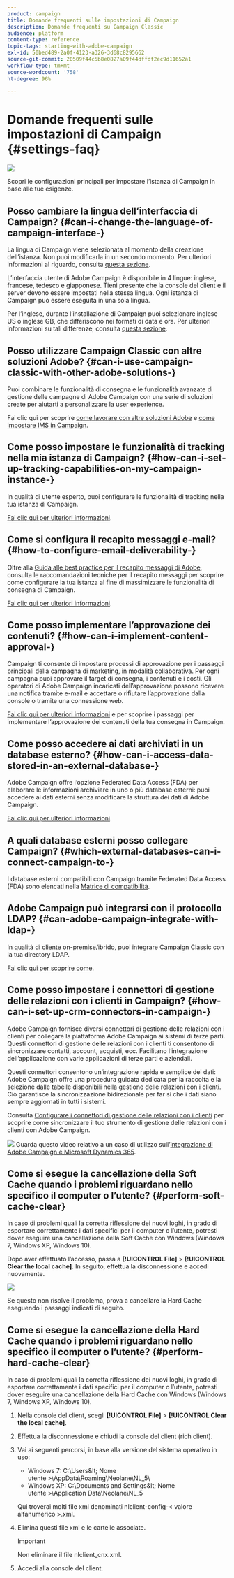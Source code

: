 ```yaml
---
product: campaign
title: Domande frequenti sulle impostazioni di Campaign
description: Domande frequenti su Campaign Classic
audience: platform
content-type: reference
topic-tags: starting-with-adobe-campaign
exl-id: 50bed489-2a0f-4123-a326-3d68c8295662
source-git-commit: 20509f44c5b8e0827a09f44dffdf2ec9d11652a1
workflow-type: tm+mt
source-wordcount: '758'
ht-degree: 96%

---
```


# Domande frequenti sulle impostazioni di Campaign {#settings-faq}

![](../../assets/common.svg)

Scopri le configurazioni principali per impostare l’istanza di Campaign in base alle tue esigenze.

## Posso cambiare la lingua dell’interfaccia di Campaign? {#can-i-change-the-language-of-campaign-interface-}

La lingua di Campaign viene selezionata al momento della creazione dell’istanza. Non puoi modificarla in un secondo momento. Per ulteriori informazioni al riguardo, consulta [questa sezione](../../installation/using/creating-an-instance-and-logging-on.md).

L’interfaccia utente di Adobe Campaign è disponibile in 4 lingue: inglese, francese, tedesco e giapponese. Tieni presente che la console del client e il server devono essere impostati nella stessa lingua. Ogni istanza di Campaign può essere eseguita in una sola lingua.

Per l’inglese, durante l’installazione di Campaign puoi selezionare inglese US o inglese GB, che differiscono nei formati di data e ora. Per ulteriori informazioni su tali differenze, consulta [questa sezione](../../platform/using/adobe-campaign-workspace.md#date-and-time).

## Posso utilizzare Campaign Classic con altre soluzioni Adobe? {#can-i-use-campaign-classic-with-other-adobe-solutions-}

Puoi combinare le funzionalità di consegna e le funzionalità avanzate di gestione delle campagne di Adobe Campaign con una serie di soluzioni create per aiutarti a personalizzare la user experience.

Fai clic qui per scoprire [come lavorare con altre soluzioni Adobe](../../integrations/using/about-campaign-integrations.md) e [come impostare IMS in Campaign](../../integrations/using/about-adobe-id.md).

## Come posso impostare le funzionalità di tracking nella mia istanza di Campaign? {#how-can-i-set-up-tracking-capabilities-on-my-campaign-instance-}

In qualità di utente esperto, puoi configurare le funzionalità di tracking nella tua istanza di Campaign.

[Fai clic qui per ulteriori informazioni](../../installation/using/deploying-an-instance.md#tracking-configuration).

## Come si configura il recapito messaggi e-mail? {#how-to-configure-email-deliverability-}

Oltre alla [Guida alle best practice per il recapito messaggi di Adobe](https://experienceleague.adobe.com/docs/deliverability-learn/deliverability-best-practice-guide/introduction.html?lang=it), consulta le raccomandazioni tecniche per il recapito messaggi per scoprire come configurare la tua istanza al fine di massimizzare le funzionalità di consegna di Campaign.

[Fai clic qui per ulteriori informazioni](../../delivery/using/about-deliverability.md).

## Come posso implementare l’approvazione dei contenuti? {#how-can-i-implement-content-approval-}

Campaign ti consente di impostare processi di approvazione per i passaggi principali della campagna di marketing, in modalità collaborativa. Per ogni campagna puoi approvare il target di consegna, i contenuti e i costi. Gli operatori di Adobe Campaign incaricati dell’approvazione possono ricevere una notifica tramite e-mail e accettare o rifiutare l’approvazione dalla console o tramite una connessione web.

[Fai clic qui per ulteriori informazioni](../../campaign/using/marketing-campaign-approval.md#checking-and-approving-deliveries) e per scoprire i passaggi per implementare l’approvazione dei contenuti della tua consegna in Campaign.

## Come posso accedere ai dati archiviati in un database esterno? {#how-can-i-access-data-stored-in-an-external-database-}

Adobe Campaign offre l’opzione Federated Data Access (FDA) per elaborare le informazioni archiviare in uno o più database esterni: puoi accedere ai dati esterni senza modificare la struttura dei dati di Adobe Campaign.

[Fai clic qui per ulteriori informazioni](../../installation/using/connecting-to-database.md).

## A quali database esterni posso collegare Campaign? {#which-external-databases-can-i-connect-campaign-to-}

I database esterni compatibili con Campaign tramite Federated Data Access (FDA) sono elencati nella [Matrice di compatibilità](../../rn/using/compatibility-matrix.md).

## Adobe Campaign può integrarsi con il protocollo LDAP? {#can-adobe-campaign-integrate-with-ldap-}

In qualità di cliente on-premise/ibrido, puoi integrare Campaign Classic con la tua directory LDAP.

[Fai clic qui per scoprire come](../../installation/using/connecting-through-ldap.md).

## Come posso impostare i connettori di gestione delle relazioni con i clienti in Campaign? {#how-can-i-set-up-crm-connectors-in-campaign-}

Adobe Campaign fornisce diversi connettori di gestione delle relazioni con i clienti per collegare la piattaforma Adobe Campaign ai sistemi di terze parti. Questi connettori di gestione delle relazioni con i clienti ti consentono di sincronizzare contatti, account, acquisti, ecc. Facilitano l’integrazione dell’applicazione con varie applicazioni di terze parti e aziendali.

Questi connettori consentono un’integrazione rapida e semplice dei dati: Adobe Campaign offre una procedura guidata dedicata per la raccolta e la selezione dalle tabelle disponibili nella gestione delle relazioni con i clienti. Ciò garantisce la sincronizzazione bidirezionale per far sì che i dati siano sempre aggiornati in tutti i sistemi.

Consulta [Configurare i connettori di gestione delle relazioni con i clienti](../../platform/using/crm-connectors.md) per scoprire come sincronizzare il tuo strumento di gestione delle relazioni con i clienti con Adobe Campaign.

![](assets/do-not-localize/how-to-video.png) Guarda questo video relativo a un caso di utilizzo sull’[integrazione di Adobe Campaign e Microsoft Dynamics 365](https://helpx.adobe.com/it/campaign/kt/acc/using/acc-integrate-dynamics365-with-acc-feature-video-set-up.html).

## Come si esegue la cancellazione della Soft Cache quando i problemi riguardano nello specifico il computer o l’utente? {#perform-soft-cache-clear}

In caso di problemi quali la corretta riflessione dei nuovi loghi, in grado di esportare correttamente i dati specifici per il computer o l’utente, potresti dover eseguire una cancellazione della Soft Cache con Windows (Windows 7, Windows XP, Windows 10).

Dopo aver effettuato l’accesso, passa a **[!UICONTROL File]** > **[!UICONTROL Clear the local cache]**. In seguito, effettua la disconnessione e accedi nuovamente.

![](assets/faq_soft_cache.png)

Se questo non risolve il problema, prova a cancellare la Hard Cache eseguendo i passaggi indicati di seguito.

## Come si esegue la cancellazione della Hard Cache quando i problemi riguardano nello specifico il computer o l’utente? {#perform-hard-cache-clear}

In caso di problemi quali la corretta riflessione dei nuovi loghi, in grado di esportare correttamente i dati specifici per il computer o l’utente, potresti dover eseguire una cancellazione della Hard Cache con Windows (Windows 7, Windows XP, Windows 10).

1. Nella console del client, scegli **[!UICONTROL File]** > **[!UICONTROL Clear the local cache]**.

1. Effettua la disconnessione e chiudi la console del client (rich client).

1. Vai ai seguenti percorsi, in base alla versione del sistema operativo in uso:

   * Windows 7: C:\Users\&lt; Nome utente >\AppData\Roaming\Neolane\NL_5\
   * Windows XP: C:\Documents and Settings\&lt; Nome utente >\Application Data\Neolane\NL_5

   Qui troverai molti file xml denominati nlclient-config-&lt; valore alfanumerico >.xml.

1. Elimina questi file xml e le cartelle associate.

   >[!IMPORTANT]
   >
   >Non eliminare il file nlclient_cnx.xml.

1. Accedi alla console del client.
